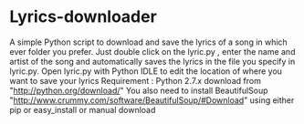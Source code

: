 Lyrics-downloader
=================

A simple Python script to download and save the lyrics of a song in which ever folder you prefer.
Just double click on the lyric.py , enter the name and artist of the song
and automatically saves the lyrics in the file you specify in lyric.py. Open lyric.py with Python IDLE to edit the location of where you want to save your lyrics
Requirement : Python 2.7.x download from "http://python.org/download/"
 You also need to install BeautifulSoup "http://www.crummy.com/software/BeautifulSoup/#Download"
 using either pip or easy_install or manual download
